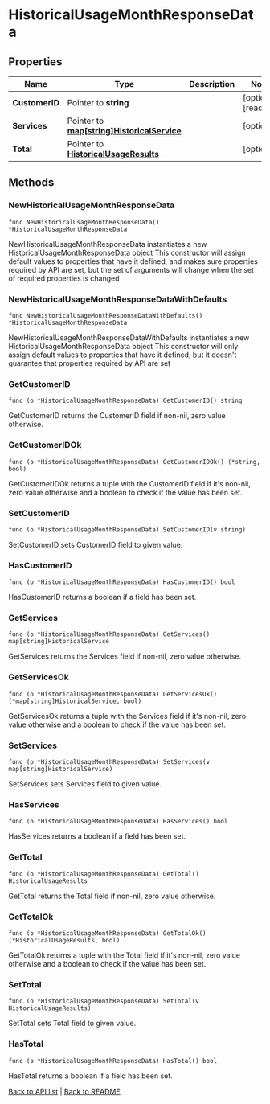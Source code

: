 # HistoricalUsageMonthResponseData

## Properties

Name | Type | Description | Notes
------------ | ------------- | ------------- | -------------
**CustomerID** | Pointer to **string** |  | [optional] [readonly] 
**Services** | Pointer to [**map[string]HistoricalService**](HistoricalService.md) |  | [optional] 
**Total** | Pointer to [**HistoricalUsageResults**](HistoricalUsageResults.md) |  | [optional] 

## Methods

### NewHistoricalUsageMonthResponseData

`func NewHistoricalUsageMonthResponseData() *HistoricalUsageMonthResponseData`

NewHistoricalUsageMonthResponseData instantiates a new HistoricalUsageMonthResponseData object
This constructor will assign default values to properties that have it defined,
and makes sure properties required by API are set, but the set of arguments
will change when the set of required properties is changed

### NewHistoricalUsageMonthResponseDataWithDefaults

`func NewHistoricalUsageMonthResponseDataWithDefaults() *HistoricalUsageMonthResponseData`

NewHistoricalUsageMonthResponseDataWithDefaults instantiates a new HistoricalUsageMonthResponseData object
This constructor will only assign default values to properties that have it defined,
but it doesn't guarantee that properties required by API are set

### GetCustomerID

`func (o *HistoricalUsageMonthResponseData) GetCustomerID() string`

GetCustomerID returns the CustomerID field if non-nil, zero value otherwise.

### GetCustomerIDOk

`func (o *HistoricalUsageMonthResponseData) GetCustomerIDOk() (*string, bool)`

GetCustomerIDOk returns a tuple with the CustomerID field if it's non-nil, zero value otherwise
and a boolean to check if the value has been set.

### SetCustomerID

`func (o *HistoricalUsageMonthResponseData) SetCustomerID(v string)`

SetCustomerID sets CustomerID field to given value.

### HasCustomerID

`func (o *HistoricalUsageMonthResponseData) HasCustomerID() bool`

HasCustomerID returns a boolean if a field has been set.

### GetServices

`func (o *HistoricalUsageMonthResponseData) GetServices() map[string]HistoricalService`

GetServices returns the Services field if non-nil, zero value otherwise.

### GetServicesOk

`func (o *HistoricalUsageMonthResponseData) GetServicesOk() (*map[string]HistoricalService, bool)`

GetServicesOk returns a tuple with the Services field if it's non-nil, zero value otherwise
and a boolean to check if the value has been set.

### SetServices

`func (o *HistoricalUsageMonthResponseData) SetServices(v map[string]HistoricalService)`

SetServices sets Services field to given value.

### HasServices

`func (o *HistoricalUsageMonthResponseData) HasServices() bool`

HasServices returns a boolean if a field has been set.

### GetTotal

`func (o *HistoricalUsageMonthResponseData) GetTotal() HistoricalUsageResults`

GetTotal returns the Total field if non-nil, zero value otherwise.

### GetTotalOk

`func (o *HistoricalUsageMonthResponseData) GetTotalOk() (*HistoricalUsageResults, bool)`

GetTotalOk returns a tuple with the Total field if it's non-nil, zero value otherwise
and a boolean to check if the value has been set.

### SetTotal

`func (o *HistoricalUsageMonthResponseData) SetTotal(v HistoricalUsageResults)`

SetTotal sets Total field to given value.

### HasTotal

`func (o *HistoricalUsageMonthResponseData) HasTotal() bool`

HasTotal returns a boolean if a field has been set.


[Back to API list](../README.md#documentation-for-api-endpoints) | [Back to README](../README.md)
